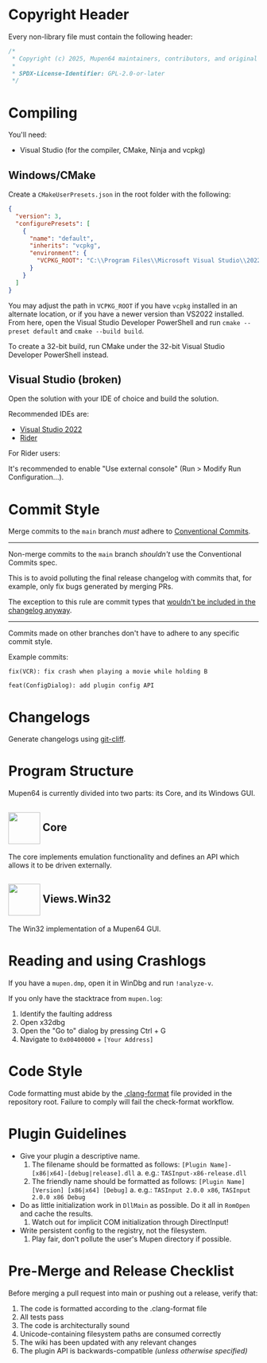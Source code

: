# Copyright Header

Every non-library file must contain the following header:

```cpp
/*
 * Copyright (c) 2025, Mupen64 maintainers, contributors, and original authors (Hacktarux, ShadowPrince, linker).
 *
 * SPDX-License-Identifier: GPL-2.0-or-later
 */
```

# Compiling

You'll need:
- Visual Studio (for the compiler, CMake, Ninja and vcpkg)

## Windows/CMake
Create a `CMakeUserPresets.json` in the root folder with the following:
```json
{
  "version": 3,
  "configurePresets": [
    {
      "name": "default",
      "inherits": "vcpkg",
      "environment": {
        "VCPKG_ROOT": "C:\\Program Files\\Microsoft Visual Studio\\2022\\Community\\VC\\vcpkg"
      }
    }
  ]
}
```

You may adjust the path in `VCPKG_ROOT` if you have `vcpkg` installed in an alternate location, or if you have a newer version than VS2022 installed. From here, open the Visual Studio Developer PowerShell and run `cmake --preset default` and `cmake --build build`.

To create a 32-bit build, run CMake under the 32-bit Visual Studio Developer PowerShell instead.

## Visual Studio (broken)
Open the solution with your IDE of choice and build the solution.

Recommended IDEs are:

- [Visual Studio 2022](https://visualstudio.microsoft.com/vs/)
- [Rider](https://www.jetbrains.com/rider/)

For Rider users:

It's recommended to enable "Use external console" (Run > Modify Run Configuration...).

# Commit Style

Merge commits to the `main` branch *must* adhere to [Conventional Commits](https://www.conventionalcommits.org/en/v1.0.0/#specification). 

---

Non-merge commits to the `main` branch *shouldn't* use the Conventional Commits spec.

This is to avoid polluting the final release changelog with commits that, for example, only fix bugs generated by merging PRs.

The exception to this rule are commit types that [wouldn't be included in the changelog anyway](https://github.com/mupen64/mupen64-rr-lua/blob/master/cliff.toml#L63).

---

Commits made on other branches don't have to adhere to any specific commit style.

Example commits:

```
fix(VCR): fix crash when playing a movie while holding B
```

```
feat(ConfigDialog): add plugin config API
```

# Changelogs

Generate changelogs using [git-cliff](https://git-cliff.org/).

# Program Structure

Mupen64 is currently divided into two parts: its Core, and its Windows GUI.

## <img src="https://github.com/user-attachments/assets/fa3b86d8-6bcf-4b65-a575-4ea2930a516c" width="64" align="center"/> Core 

The core implements emulation functionality and defines an API which allows it to be driven externally.

## <img src="https://github.com/user-attachments/assets/28439517-0e7a-41d6-829d-c2bd2f065d14" width="64" align="center"/> Views.Win32

The Win32 implementation of a Mupen64 GUI.

# Reading and using Crashlogs

If you have a `mupen.dmp`, open it in WinDbg and run `!analyze-v`.

If you only have the stacktrace from `mupen.log`:

1. Identify the faulting address
2. Open x32dbg
3. Open the "Go to" dialog by pressing Ctrl + G
4. Navigate to `0x00400000` + `[Your Address]`

# Code Style

Code formatting must abide by the [.clang-format](https://github.com/mkdasher/mupen64-rr-lua-/blob/master/.clang-format) file provided in the repository root.
Failure to comply will fail the check-format workflow.

# Plugin Guidelines

- Give your plugin a descriptive name.
    1. The filename should be formatted as follows: `[Plugin Name]-[x86|x64]-[debug|release].dll`
        a. e.g.: `TASInput-x86-release.dll` 
    2. The friendly name should be formatted as follows: `[Plugin Name] [Version] [x86|x64] [Debug]`
        a. e.g.: `TASInput 2.0.0 x86`, `TASInput 2.0.0 x86 Debug`
- Do as little initialization work in `DllMain` as possible. Do it all in `RomOpen` and cache the results.
    1. Watch out for implicit COM initialization through DirectInput!
- Write persistent config to the registry, not the filesystem.
    1. Play fair, don't pollute the user's Mupen directory if possible.

# Pre-Merge and Release Checklist

Before merging a pull request into main or pushing out a release, verify that:

1. The code is formatted according to the .clang-format file
2. All tests pass
3. The code is architecturally sound
4. Unicode-containing filesystem paths are consumed correctly
5. The wiki has been updated with any relevant changes
6. The plugin API is backwards-compatible *(unless otherwise specified)*